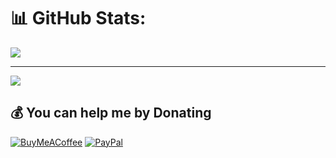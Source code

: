 # 📊 GitHub Stats:
![](https://github-readme-stats.vercel.app/api/top-langs/?username=0xZAI&theme=dark&hide_border=true&include_all_commits=false&count_private=true&layout=compact)

---
[![](https://visitcount.itsvg.in/api?id=0xZAI&icon=0&color=0)](https://visitcount.itsvg.in)

  ## 💰 You can help me by Donating
  [![BuyMeACoffee](https://img.shields.io/badge/Buy%20Me%20a%20Coffee-ffdd00?style=for-the-badge&logo=buy-me-a-coffee&logoColor=black)](https://sociabuzz.com/zai1) [![PayPal](https://img.shields.io/badge/PayPal-00457C?style=for-the-badge&logo=paypal&logoColor=white)](https://paypal.me/@fajarmaulana1844) 

  
<!-- Proudly created with GPRM ( https://gprm.itsvg.in ) -->
